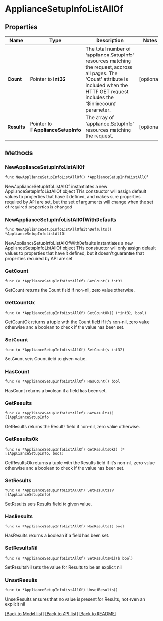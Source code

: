 # ApplianceSetupInfoListAllOf

## Properties

Name | Type | Description | Notes
------------ | ------------- | ------------- | -------------
**Count** | Pointer to **int32** | The total number of &#39;appliance.SetupInfo&#39; resources matching the request, accross all pages. The &#39;Count&#39; attribute is included when the HTTP GET request includes the &#39;$inlinecount&#39; parameter. | [optional] 
**Results** | Pointer to [**[]ApplianceSetupInfo**](appliance.SetupInfo.md) | The array of &#39;appliance.SetupInfo&#39; resources matching the request. | [optional] 

## Methods

### NewApplianceSetupInfoListAllOf

`func NewApplianceSetupInfoListAllOf() *ApplianceSetupInfoListAllOf`

NewApplianceSetupInfoListAllOf instantiates a new ApplianceSetupInfoListAllOf object
This constructor will assign default values to properties that have it defined,
and makes sure properties required by API are set, but the set of arguments
will change when the set of required properties is changed

### NewApplianceSetupInfoListAllOfWithDefaults

`func NewApplianceSetupInfoListAllOfWithDefaults() *ApplianceSetupInfoListAllOf`

NewApplianceSetupInfoListAllOfWithDefaults instantiates a new ApplianceSetupInfoListAllOf object
This constructor will only assign default values to properties that have it defined,
but it doesn't guarantee that properties required by API are set

### GetCount

`func (o *ApplianceSetupInfoListAllOf) GetCount() int32`

GetCount returns the Count field if non-nil, zero value otherwise.

### GetCountOk

`func (o *ApplianceSetupInfoListAllOf) GetCountOk() (*int32, bool)`

GetCountOk returns a tuple with the Count field if it's non-nil, zero value otherwise
and a boolean to check if the value has been set.

### SetCount

`func (o *ApplianceSetupInfoListAllOf) SetCount(v int32)`

SetCount sets Count field to given value.

### HasCount

`func (o *ApplianceSetupInfoListAllOf) HasCount() bool`

HasCount returns a boolean if a field has been set.

### GetResults

`func (o *ApplianceSetupInfoListAllOf) GetResults() []ApplianceSetupInfo`

GetResults returns the Results field if non-nil, zero value otherwise.

### GetResultsOk

`func (o *ApplianceSetupInfoListAllOf) GetResultsOk() (*[]ApplianceSetupInfo, bool)`

GetResultsOk returns a tuple with the Results field if it's non-nil, zero value otherwise
and a boolean to check if the value has been set.

### SetResults

`func (o *ApplianceSetupInfoListAllOf) SetResults(v []ApplianceSetupInfo)`

SetResults sets Results field to given value.

### HasResults

`func (o *ApplianceSetupInfoListAllOf) HasResults() bool`

HasResults returns a boolean if a field has been set.

### SetResultsNil

`func (o *ApplianceSetupInfoListAllOf) SetResultsNil(b bool)`

 SetResultsNil sets the value for Results to be an explicit nil

### UnsetResults
`func (o *ApplianceSetupInfoListAllOf) UnsetResults()`

UnsetResults ensures that no value is present for Results, not even an explicit nil

[[Back to Model list]](../README.md#documentation-for-models) [[Back to API list]](../README.md#documentation-for-api-endpoints) [[Back to README]](../README.md)


